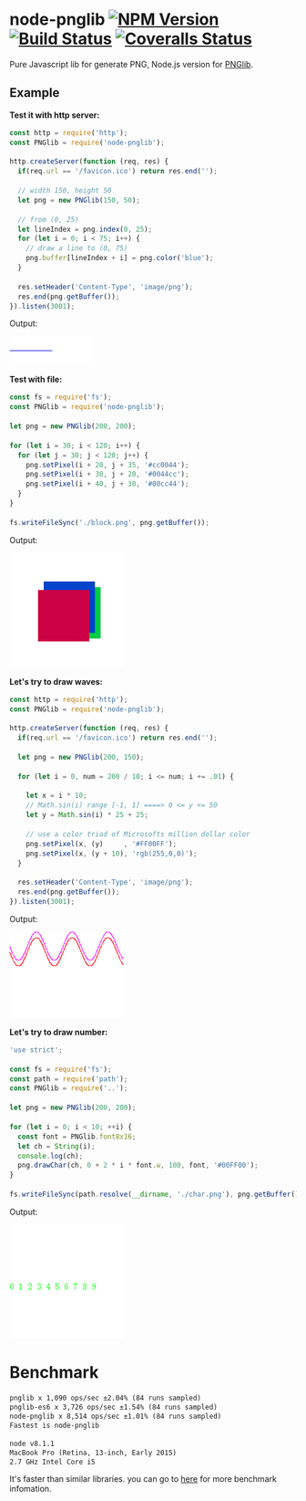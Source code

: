 # node-pnglib [![NPM Version](https://badge.fury.io/js/node-pnglib.svg)](http://badge.fury.io/js/node-pnglib) [![Build Status](https://travis-ci.org/Lellansin/node-pnglib.png?branch=master)](https://travis-ci.org/Lellansin/node-pnglib) [![Coveralls Status](https://img.shields.io/coveralls/Lellansin/node-pnglib/master.svg)](https://coveralls.io/github/Lellansin/node-pnglib)

Pure Javascript lib for generate PNG, Node.js version for [PNGlib](http://www.xarg.org/2010/03/generate-client-side-png-files-using-javascript/).

## Example

**Test it with http server:**

```javascript
const http = require('http');
const PNGlib = require('node-pnglib');

http.createServer(function (req, res) {
  if(req.url == '/favicon.ico') return res.end('');

  // width 150, height 50
  let png = new PNGlib(150, 50);
  
  // from (0, 25)
  let lineIndex = png.index(0, 25);
  for (let i = 0; i < 75; i++) {
    // draw a line to (0, 75)
    png.buffer[lineIndex + i] = png.color('blue');
  }

  res.setHeader('Content-Type', 'image/png');
  res.end(png.getBuffer());
}).listen(3001);
```

Output:

![line](/example/line.png)

**Test with file:**

```javascript
const fs = require('fs');
const PNGlib = require('node-pnglib');

let png = new PNGlib(200, 200);

for (let i = 30; i < 120; i++) {
  for (let j = 30; j < 120; j++) {
    png.setPixel(i + 20, j + 35, '#cc0044');
    png.setPixel(i + 30, j + 20, '#0044cc');
    png.setPixel(i + 40, j + 30, '#00cc44');
  }
}

fs.writeFileSync('./block.png', png.getBuffer());
```

Output:

![line](/example/block.png)

**Let's try to draw waves:**

```javascript
const http = require('http');
const PNGlib = require('node-pnglib');

http.createServer(function (req, res) {
  if(req.url == '/favicon.ico') return res.end('');

  let png = new PNGlib(200, 150);
  
  for (let i = 0, num = 200 / 10; i <= num; i += .01) {
  
    let x = i * 10;
    // Math.sin(i) range [-1, 1] ====> 0 <= y <= 50
    let y = Math.sin(i) * 25 + 25;
  
    // use a color triad of Microsofts million dollar color
    png.setPixel(x, (y)     , '#FF00FF');
    png.setPixel(x, (y + 10), 'rgb(255,0,0)');
  }

  res.setHeader('Content-Type', 'image/png');
  res.end(png.getBuffer());
}).listen(3001);
```

Output:

![line](/example/wave.png)

**Let's try to draw number:**

```javascript
'use strict';

const fs = require('fs');
const path = require('path');
const PNGlib = require('..');

let png = new PNGlib(200, 200);

for (let i = 0; i < 10; ++i) {
  const font = PNGlib.font8x16;
  let ch = String(i);
  console.log(ch);
  png.drawChar(ch, 0 + 2 * i * font.w, 100, font, '#00FF00');
}

fs.writeFileSync(path.resolve(__dirname, './char.png'), png.getBuffer());
```

Output:

![line](/example/char.png)

# Benchmark

```
pnglib x 1,090 ops/sec ±2.04% (84 runs sampled)
pnglib-es6 x 3,726 ops/sec ±1.54% (84 runs sampled)
node-pnglib x 8,514 ops/sec ±1.01% (84 runs sampled)
Fastest is node-pnglib

node v8.1.1
MacBook Pro (Retina, 13-inch, Early 2015)
2.7 GHz Intel Core i5
```

It's faster than similar libraries. you can go to [here](https://github.com/Lellansin/node-pnglib/blob/master/bench/) for more benchmark infomation.
